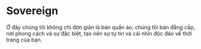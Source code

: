 # Sovereign
Ở đây chúng tôi không chỉ đơn giản là bán quần áo, chúng tôi bán đẳng cấp, nơi phong cách và sự đặc biệt, tạo nên sự tự tin và cái nhìn độc đáo về thời trang của bạn.

